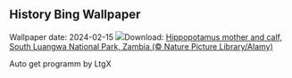 ## History Bing Wallpaper
Wallpaper date: 2024-02-15
![](https://www.bing.com/th?id=OHR.HippopotamusDay_EN-IN0488110772_UHD.jpg&w=1000)Download: [Hippopotamus mother and calf, South Luangwa National Park, Zambia (© Nature Picture Library/Alamy)](https://www.bing.com/th?id=OHR.HippopotamusDay_EN-IN0488110772_UHD.jpg)

Auto get programm by LtgX
